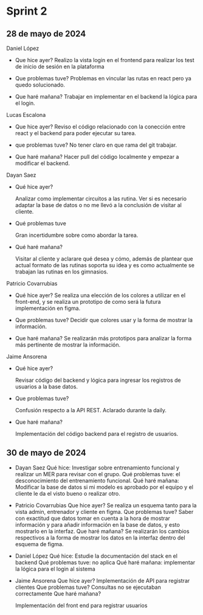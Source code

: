 # Sprint 2

## 28 de mayo de 2024

Daniel López

- Que hice ayer?
  Realizo la vista login en el frontend para realizar los test de inicio de sesión en la plataforma

- Que problemas tuve?
  Problemas en vincular las rutas en react pero ya quedo solucionado.

- Que haré mañana?
  Trabajar en implementar en el backend la lógica para el login.

Lucas Escalona

- Que hice ayer?
  Reviso el código relacionado con la conección entre react y el backend para poder ejecutar su tarea.

- que problemas tuve?
  No tener claro en que rama del git trabajar.

- Que haré mañana?
  Hacer pull del código localmente y empezar a modificar el backend.

Dayan Saez

- Qué hice ayer?
  
  Analizar como implementar circuitos a las rutina. Ver si es necesario adaptar la base de datos o no me llevó a la conclusión de visitar al cliente.

- Qué problemas tuve
  
  Gran incertidumbre sobre como abordar la tarea.

- Qué haré mañana?
  
  Visitar al cliente y aclarare qué desea y cómo, además de plantear que actual formato de las rutinas soporta su idea y es como actualmente se trabajan las rutinas en los gimnasios.

Patricio Covarrubias

- Qué hice ayer?
  Se realiza una elección de los colores a utilizar en el front-end, y se realiza un prototipo de como será la futura implementación en figma.

- Que problemas tuve?
  Decidir que colores usar y la forma de mostrar la información.

- Que haré mañana?
  Se realizarán más prototipos para analizar la forma más pertinente de mostrar la información.

Jaime Ansorena

- Qué hice ayer? 
  
  Revisar código del backend y lógica para ingresar los registros de usuarios a la base datos.

- Que problemas tuve?
  
  Confusión respecto a la API REST. Aclarado durante la daily.

- Que haré mañana? 
  
  Implementación del código backend para el registro de usuarios.

## 30 de mayo de 2024

- Dayan Saez
  Qué hice: Investigar sobre entrenamiento funcional y realizar un MER para revisar con el grupo.
  Qué problemas tuve: el desconocimiento del entrenamiento funcional.
  Qué haré mañana: Modificar la base de datos si mi modelo es aprobado por el equipo y el cliente le da el visto bueno o realizar otro.
- Patricio Covarrubias
  Que hice ayer?
  Se realiza un esquema tanto para la vista admin, entrenador y cliente en figma.
  Que problemas tuve?
  Saber con exactitud que datos tomar en cuenta a la hora de mostrar información y para añadir información en la base de datos, y esto mostrarlo en la interfaz.
  Que haré mañana?
  Se realizarán los cambios respectivos a la forma de mostrar los datos en la interfaz dentro del esquema de figma.
- Daniel López 
  Qué hice: Estudie la documentación del stack en el backend 
  Qué problemas tuve: no aplica
  Qué haré mañana: implementar la lógica para el login al sistema
- Jaime Ansorena
  Que hice ayer?
  Implementación de API para registrar clientes
  Que problemas tuve?
  Consultas no se ejecutaban correctamente
  Que haré mañana?
  
  Implementación del front end para registrar usuarios
